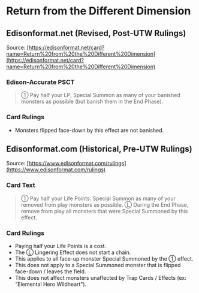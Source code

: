 # Return from the Different Dimension

## Edisonformat.net (Revised, Post-UTW Rulings)

Source: [https://edisonformat.net/card?name=Return%20from%20the%20Different%20Dimension](https://edisonformat.net/card?name=Return%20from%20the%20Different%20Dimension)

### Edison-Accurate PSCT

> ① Pay half your LP; Special Summon as many of your banished monsters as possible (but banish them in the End Phase).

### Card Rulings

*   Monsters flipped face-down by this effect are not banished.


## Edisonformat.com (Historical, Pre-UTW Rulings)

Source: [https://www.edisonformat.com/rulings](https://www.edisonformat.com/rulings)

### Card Text

> ① Pay half your Life Points. Special Summon as many of your removed from play monsters as possible. Ⓛ During the End Phase, remove from play all monsters that were Special Summoned by this effect.

### Card Rulings

*   Paying half your Life Points is a cost.
*   The Ⓛ Lingering Effect does not start a chain.
*   This applies to all face-up monster Special Summoned by the ① effect.
*   This does not apply to a Special Summoned monster that is flipped face-down / leaves the field.
*   This does not affect monsters unaffected by Trap Cards / Effects (ex: “Elemental Hero Wildheart").


